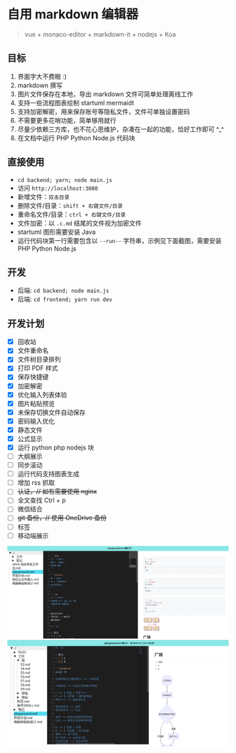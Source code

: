 # 自用 markdown 编辑器
>vue + monaco-editor + markdown-it + nodejs + Koa

## 目标
1. 界面字大不费眼 :)
1. markdown 撰写
2. 图片文件保存在本地，导出 markdown 文件可简单处理离线工作
3. 支持一些流程图表绘制 startuml mermaidt
3. 支持加密解密，用来保存账号等隐私文件，文件可单独设置密码
4. 不需要更多花哨功能，简单够用就行
5. 尽量少依赖三方库，也不花心思维护，杂凑在一起的功能，恰好工作即可 ^_^
6. 在文档中运行 PHP Python Node.js 代码块

## 直接使用
+ `cd backend; yarn; node main.js`
+ 访问 `http://localhost:3000`
+ 新增文件：`双击目录`
+ 删除文件/目录：`shift + 右键文件/目录`
+ 重命名文件/目录：`ctrl + 右键文件/目录`
+ 文件加密：以 `.c.md` 结尾的文件视为加密文件
+ startuml 图形需要安装 Java
+ 运行代码块第一行需要包含以 `--run--` 字符串，示例见下面截图，需要安装 PHP Python Node.js

## 开发
+ 后端: `cd backend; node main.js`
+ 后端: `cd frontend; yarn run dev`

## 开发计划

+ [x] 回收站
+ [x] 文件重命名
+ [x] 文件树目录排列
+ [x] 打印 PDF 样式
+ [x] 保存快捷键
+ [x] 加密解密
+ [x] 优化输入列表体验
+ [x] 图片粘贴预览
+ [x] 未保存切换文件自动保存
+ [x] 密码输入优化
+ [x] 静态文件
+ [x] 公式显示
+ [x] 运行 python php nodejs 块
+ [ ] 大纲展示
+ [ ] 同步滚动
+ [ ] 运行代码支持图表生成
+ [ ] 增加 rss 抓取
+ [ ] ~~认证，// 如有需要使用 nginx~~
+ [ ] 全文查找 Ctrl + p
+ [ ] 微信结合
+ [ ] ~~git 备份，// 使用 OneDrive 备份~~
+ [ ] 标签
+ [ ] 移动端展示

![截图](./screenshot2.png)
![截图](./screenshot.png)
